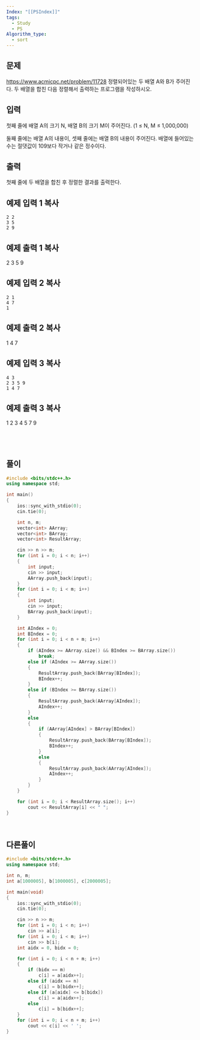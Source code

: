 ```yaml
---
Index: "[[PSIndex]]"
tags:
  - Study
  - PS
Algorithm_type:
  - sort
---
```


## 문제
https://www.acmicpc.net/problem/11728
정렬되어있는 두 배열 A와 B가 주어진다. 두 배열을 합친 다음 정렬해서 출력하는 프로그램을 작성하시오.

## 입력

첫째 줄에 배열 A의 크기 N, 배열 B의 크기 M이 주어진다. (1 ≤ N, M ≤ 1,000,000)

둘째 줄에는 배열 A의 내용이, 셋째 줄에는 배열 B의 내용이 주어진다. 배열에 들어있는 수는 절댓값이 109보다 작거나 같은 정수이다.

## 출력

첫째 줄에 두 배열을 합친 후 정렬한 결과를 출력한다.

## 예제 입력 1 복사

```
2 2
3 5
2 9
```

## 예제 출력 1 복사

2 3 5 9

## 예제 입력 2 복사

```
2 1
4 7
1
```

## 예제 출력 2 복사

1 4 7

## 예제 입력 3 복사

```
4 3
2 3 5 9
1 4 7
```

## 예제 출력 3 복사

1 2 3 4 5 7 9

   
---
## 풀이
```cpp
#include <bits/stdc++.h>
using namespace std;

int main()
{
	ios::sync_with_stdio(0);
	cin.tie(0);

	int n, m;
	vector<int> AArray;
	vector<int> BArray;
	vector<int> ResultArray;

	cin >> n >> m;
	for (int i = 0; i < n; i++)
	{
		int input;
		cin >> input;
		AArray.push_back(input);
	}
	for (int i = 0; i < m; i++)
	{
		int input;
		cin >> input;
		BArray.push_back(input);
	}

	int AIndex = 0;
	int BIndex = 0;
	for (int i = 0; i < n + m; i++)
	{
		if (AIndex >= AArray.size() && BIndex >= BArray.size())
			break;
		else if (AIndex >= AArray.size())
		{
			ResultArray.push_back(BArray[BIndex]);
			BIndex++;
		}
		else if (BIndex >= BArray.size())
		{
			ResultArray.push_back(AArray[AIndex]);
			AIndex++;
		}
		else
		{
			if (AArray[AIndex] > BArray[BIndex])
			{
				ResultArray.push_back(BArray[BIndex]);
				BIndex++;
			}
			else
			{
				ResultArray.push_back(AArray[AIndex]);
				AIndex++;
			}
		}
	}

	for (int i = 0; i < ResultArray.size(); i++)
		cout << ResultArray[i] << " ";
}
```
   
   
## 다른풀이
```cpp
#include <bits/stdc++.h>
using namespace std;

int n, m;
int a[1000005], b[1000005], c[2000005];

int main(void) 
{
	ios::sync_with_stdio(0);
	cin.tie(0);

	cin >> n >> m;
	for (int i = 0; i < n; i++) 
		cin >> a[i];
	for (int i = 0; i < m; i++)
		cin >> b[i];
	int aidx = 0, bidx = 0;

	for (int i = 0; i < n + m; i++) 
	{
		if (bidx == m) 
			c[i] = a[aidx++];
		else if (aidx == n) 
			c[i] = b[bidx++];
		else if (a[aidx] <= b[bidx]) 
			c[i] = a[aidx++];
		else 
			c[i] = b[bidx++];
	}
	for (int i = 0; i < n + m; i++) 
		cout << c[i] << ' ';
}
```